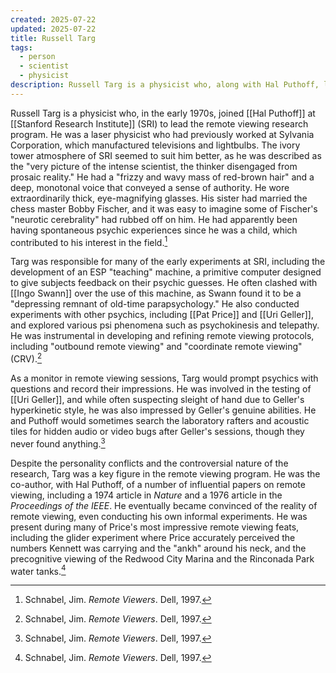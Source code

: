 ```yaml
---
created: 2025-07-22
updated: 2025-07-22
title: Russell Targ
tags:
  - person
  - scientist
  - physicist
description: Russell Targ is a physicist who, along with Hal Puthoff, led the remote viewing research program at SRI.
---
```

Russell Targ is a physicist who, in the early 1970s, joined [[Hal Puthoff]] at [[Stanford Research Institute]] (SRI) to lead the remote viewing research program. He was a laser physicist who had previously worked at Sylvania Corporation, which manufactured televisions and lightbulbs. The ivory tower atmosphere of SRI seemed to suit him better, as he was described as the "very picture of the intense scientist, the thinker disengaged from prosaic reality." He had a "frizzy and wavy mass of red-brown hair" and a deep, monotonal voice that conveyed a sense of authority. He wore extraordinarily thick, eye-magnifying glasses. His sister had married the chess master Bobby Fischer, and it was easy to imagine some of Fischer's "neurotic cerebrality" had rubbed off on him. He had apparently been having spontaneous psychic experiences since he was a child, which contributed to his interest in the field.[^1]

Targ was responsible for many of the early experiments at SRI, including the development of an ESP "teaching" machine, a primitive computer designed to give subjects feedback on their psychic guesses. He often clashed with [[Ingo Swann]] over the use of this machine, as Swann found it to be a "depressing remnant of old-time parapsychology." He also conducted experiments with other psychics, including [[Pat Price]] and [[Uri Geller]], and explored various psi phenomena such as psychokinesis and telepathy. He was instrumental in developing and refining remote viewing protocols, including "outbound remote viewing" and "coordinate remote viewing" (CRV).[^1]

As a monitor in remote viewing sessions, Targ would prompt psychics with questions and record their impressions. He was involved in the testing of [[Uri Geller]], and while often suspecting sleight of hand due to Geller's hyperkinetic style, he was also impressed by Geller's genuine abilities. He and Puthoff would sometimes search the laboratory rafters and acoustic tiles for hidden audio or video bugs after Geller's sessions, though they never found anything.[^1]

Despite the personality conflicts and the controversial nature of the research, Targ was a key figure in the remote viewing program. He was the co-author, with Hal Puthoff, of a number of influential papers on remote viewing, including a 1974 article in *Nature* and a 1976 article in the *Proceedings of the IEEE*. He eventually became convinced of the reality of remote viewing, even conducting his own informal experiments. He was present during many of Price's most impressive remote viewing feats, including the glider experiment where Price accurately perceived the numbers Kennett was carrying and the "ankh" around his neck, and the precognitive viewing of the Redwood City Marina and the Rinconada Park water tanks.[^1]


[^1]: Schnabel, Jim. *Remote Viewers*. Dell, 1997.
